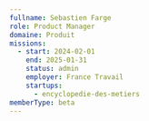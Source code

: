 ```yaml
---
fullname: Sebastien Farge
role: Product Manager
domaine: Produit
missions:
  - start: 2024-02-01
    end: 2025-01-31
    status: admin
    employer: France Travail
    startups:
      - encyclopedie-des-metiers
memberType: beta
---
```

